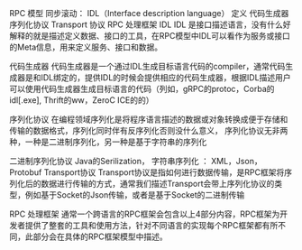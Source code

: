 RPC 模型
同步滚动：
IDL（Interface description language） 定义
代码生成器
序列化协议
Transport 协议
RPC 处理框架
IDL
IDL 是接口描述语言，没有什么好解释的就是描述定义数据、接口的工具，在RPC模型中IDL可以看作为服务或接口的Meta信息，用来定义服务、接口和数据。

代码生成器
代码生成器是一个通过IDL生成目标语言代码的compiler，通常代码生成器是和IDL绑定的，提供IDL的时候会提供相应的代码生成器，根据IDL描述用户可以使用代码生成器生成目标语言的代码（列如，gRPC的protoc，Corba的idl[.exe], Thrift的ww，ZeroC ICE的的）

序列化协议
在编程领域序列化是将程序语言描述的数据或对象转换成便于存储和传输的数据格式，序列化同时伴有反序列化否则没什么意义， 序列化协议无非两种，一种是二进制序列化，另一种是基于字符串的序列化

二进制序列化协议 Java的Serilization，
字符串序列化 ： XML，Json，Protobuf
Transport协议
Transport协议是指如何进行数据传输，是RPC框架将序列化后的数据进行传输的方式，通常我们描述Transport会带上序列化协议的类型，例如基于Socket的Json传输，或者是基于Socket的二进制传输

RPC 处理框架
通常一个跨语言的RPC框架会包含以上4部分内容，RPC框架为开发者提供了整套的工具和使用方法，针对不同语言的实现每个RPC框架都有所不同，此部分会在具体的RPC框架模型中描述。